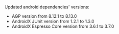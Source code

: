 Updated android dependencies' versions:
- AGP version from 8.12.1 to 8.13.0
- AndroidX JUnit version from 1.2.1 to 1.3.0
- AndroidX Espresso Core version from 3.6.1 to 3.7.0
